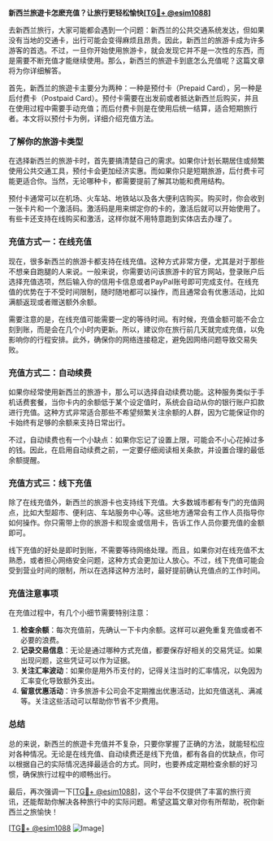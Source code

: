 **新西兰旅遊卡怎麽充值？让旅行更轻松愉快[[TG💪+ @esim1088](https://t.me/s/esim1088)]**

去新西兰旅行，大家可能都会遇到一个问题：新西兰的公共交通系统发达，但如果没有当地的交通卡，出行可能会变得麻烦且昂贵。因此，新西兰的旅游卡成为许多游客的首选。不过，一旦你开始使用旅游卡，就会发现它并不是一次性的东西，而是需要不断充值才能继续使用。那么，新西兰的旅遊卡到底怎么充值呢？这篇文章将为你详细解答。

首先，新西兰的旅遊卡主要分为两种：一种是预付卡（Prepaid Card），另一种是后付费卡（Postpaid Card）。预付卡需要在出发前或者抵达新西兰后购买，并且在使用过程中需要手动充值；而后付费卡则是在使用后统一结算，适合短期旅行者。本文将以预付卡为例，详细介绍充值方法。

### **了解你的旅游卡类型**
在选择新西兰的旅游卡时，首先要搞清楚自己的需求。如果你计划长期居住或频繁使用公共交通工具，预付卡会更加经济实惠。而如果你只是短期旅游，后付费卡可能更适合你。当然，无论哪种卡，都需要提前了解其功能和费用结构。

预付卡通常可以在机场、火车站、地铁站以及各大便利店购买。购买时，你会收到一张卡片和一个激活码。激活码是用来绑定你的卡的，激活后就可以开始使用了。有些卡还支持在线购买和激活，这样你就不用特意跑到实体店去办理了。

### **充值方式一：在线充值**
现在，很多新西兰的旅游卡都支持在线充值。这种方式非常方便，尤其是对于那些不想亲自跑腿的人来说。一般来说，你需要访问该旅游卡的官方网站，登录账户后选择充值选项，然后输入你的信用卡信息或者PayPal账号即可完成支付。在线充值的优势在于不受时间限制，随时随地都可以操作，而且通常会有优惠活动，比如满额返现或者赠送额外余额。

需要注意的是，在线充值可能需要一定的等待时间。有时候，充值金额可能不会立刻到账，而是会在几个小时内更新。所以，建议你在旅行前几天就完成充值，以免影响你的行程安排。此外，确保你的网络连接稳定，避免因网络问题导致交易失败。

### **充值方式二：自动续费**
如果你经常使用新西兰的旅游卡，那么可以选择自动续费功能。这种服务类似于手机话费套餐，当你卡内的余额低于某个设定值时，系统会自动从你的银行账户扣款进行充值。这种方式非常适合那些不希望频繁关注余额的人群，因为它能保证你的卡始终有足够的余额来支持日常出行。

不过，自动续费也有一个小缺点：如果你忘记了设置上限，可能会不小心花掉过多的钱。因此，在启用自动续费之前，一定要仔细阅读相关条款，并设置合理的最低余额提醒。

### **充值方式三：线下充值**
除了在线充值外，新西兰的旅游卡也支持线下充值。大多数城市都有专门的充值网点，比如大型超市、便利店、车站服务中心等。这些地方通常会有工作人员指导你如何操作。你只需带上你的旅游卡和现金或信用卡，告诉工作人员你要充值的金额即可。

线下充值的好处是即时到账，不需要等待网络处理。而且，如果你对在线充值不太熟悉，或者担心网络安全问题，这种方式会更加让人放心。不过，线下充值可能会受到营业时间的限制，所以在选择这种方法时，最好提前确认充值点的工作时间。

### **充值注意事项**
在充值过程中，有几个小细节需要特别注意：

1. **检查余额**：每次充值前，先确认一下卡内余额。这样可以避免重复充值或者不必要的浪费。
2. **记录交易信息**：无论是通过哪种方式充值，都要保存好相关的交易凭证。如果出现问题，这些凭证可以作为证据。
3. **关注汇率波动**：如果你是用外币支付的，记得关注当时的汇率情况，以免因为汇率变化导致额外支出。
4. **留意优惠活动**：许多旅游卡公司会不定期推出优惠活动，比如充值送礼、满减等。关注这些活动可以帮助你节省不少费用。

### **总结**
总的来说，新西兰的旅遊卡充值并不复杂，只要你掌握了正确的方法，就能轻松应对各种情况。无论是在线充值、自动续费还是线下充值，都有各自的优缺点，你可以根据自己的实际情况选择最适合的方式。同时，也要养成定期检查余额的好习惯，确保旅行过程中的顺畅出行。

最后，再次强调一下[[TG💪+ @esim1088](https://t.me/s/esim1088)]，这个平台不仅提供了丰富的旅行资讯，还能帮助你解决各种旅行中的实际问题。希望这篇文章对你有所帮助，祝你新西兰之旅愉快！

[[TG💪+ @esim1088](https://t.me/s/esim1088) ![Image](https://i.postimg.cc/4NQfJmqS/Snipaste-2025-05-13-00-14-12.png)]